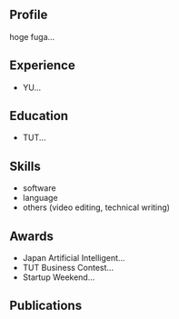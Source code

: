 ## Profile
hoge fuga...

## Experience
- YU...

## Education
- TUT...

## Skills

- software
- language
- others (video editing, technical writing)

## Awards

- Japan Artificial Intelligent...
- TUT Business Contest...
- Startup Weekend...

## Publications


